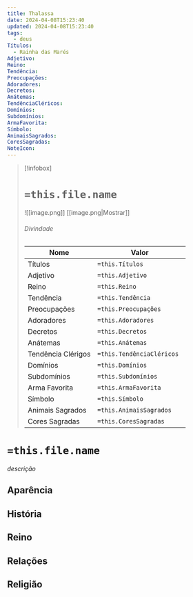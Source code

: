 ```yaml
---
title: Thalassa
date: 2024-04-08T15:23:40
updated: 2024-04-08T15:23:40
tags:
  - deus 
Títulos:
  - Rainha das Marés
Adjetivo: 
Reino: 
Tendência: 
Preocupações: 
Adoradores: 
Decretos: 
Anátemas: 
TendênciaCléricos: 
Domínios: 
Subdomínios: 
ArmaFavorita: 
Símbolo: 
AnimaisSagrados: 
CoresSagradas: 
NoteIcon:
---
```


> [!infobox]
> # `=this.file.name`
> ![[image.png]]
> [[image.png|Mostrar]]
> ###### Divindade
> Nome |  Valor |
> ---|---|
> Títulos | `=this.Títulos` |
> Adjetivo | `=this.Adjetivo` |
> Reino | `=this.Reino` |
> Tendência | `=this.Tendência` |
> Preocupações | `=this.Preocupações` |
> Adoradores | `=this.Adoradores` |
> Decretos | `=this.Decretos` |
> Anátemas | `=this.Anátemas` |
> Tendência Clérigos | `=this.TendênciaCléricos ` |
> Domínios | `=this.Domínios` |
> Subdomínios | `=this.Subdomínios` |
> Arma Favorita | `=this.ArmaFavorita` |
> Símbolo | `=this.Símbolo` |
> Animais Sagrados | `=this.AnimaisSagrados` |
> Cores Sagradas | `=this.CoresSagradas` |

# `=this.file.name`

*descrição*

##  Aparência

## História

## Reino

## Relações

## Religião

